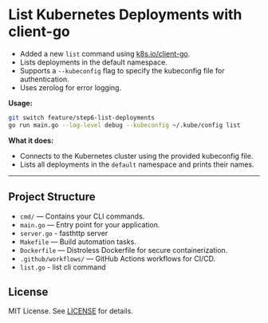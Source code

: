 # List Kubernetes Deployments with client-go

- Added a new `list` command using [k8s.io/client-go](https://github.com/kubernetes/client-go).
- Lists deployments in the default namespace.
- Supports a `--kubeconfig` flag to specify the kubeconfig file for authentication.
- Uses zerolog for error logging.

**Usage:**
```sh
git switch feature/step6-list-deployments 
go run main.go --log-level debug --kubeconfig ~/.kube/config list
```

**What it does:**
- Connects to the Kubernetes cluster using the provided kubeconfig file.
- Lists all deployments in the `default` namespace and prints their names.

---

## Project Structure

- `cmd/` — Contains your CLI commands.
- `main.go` — Entry point for your application.
- `server.go` - fasthttp server
- `Makefile` — Build automation tasks.
- `Dockerfile` — Distroless Dockerfile for secure containerization.
- `.github/workflows/` — GitHub Actions workflows for CI/CD.
- `list.go` - list cli command

## License

MIT License. See [LICENSE](LICENSE) for details.